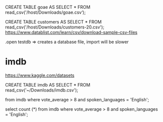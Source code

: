 CREATE TABLE goae AS SELECT * FROM read_csv('/host/Downloads/goae.csv‘);

CREATE TABLE customers AS SELECT * FROM read_csv('/host/Downloads/customers-20.csv');
https://www.datablist.com/learn/csv/download-sample-csv-files

.open testdb 
=> creates a database file, import will be slower


# imdb
https://www.kaggle.com/datasets

CREATE TABLE imdb AS SELECT * FROM read_csv('~/Downloads/imdb.csv');

from imdb where vote_average > 8 and spoken_languages = 'English';

select count (*) from imdb where vote_average > 8 and spoken_languages = 'English';

